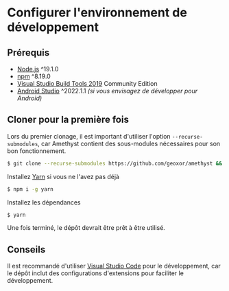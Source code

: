 # Configurer l'environnement de développement

## Prérequis

  - [Node.js](https://nodejs.org/en) ^19.1.0
  - [npm](https://docs.npmjs.com/downloading-and-installing-node-js-and-npm/) ^8.19.0
  - [Visual Studio Build Tools 2019](https://visualstudio.microsoft.com/downloads/) Community Edition
  - [Android Studio](https://developer.android.com/studio) ^2022.1.1 _(si vous envisagez de développer pour Android)_

## Cloner pour la première fois

Lors du premier clonage, il est important d'utiliser l'option `--recurse-submodules`, car Amethyst contient des sous-modules nécessaires pour son bon fonctionnement.

```sh
$ git clone --recurse-submodules https://github.com/geoxor/amethyst && cd amethyst
```

Installez [Yarn](https://classic.yarnpkg.com/lang/en/docs/install/#windows-stable) si vous ne l'avez pas déjà

```sh
$ npm i -g yarn
```

Installez les dépendances

```sh
$ yarn
```

Une fois terminé, le dépôt devrait être prêt à être utilisé.

## Conseils

Il est recommandé d'utiliser [Visual Studio Code](https://code.visualstudio.com/download) pour le développement, car le dépôt inclut des configurations d'extensions pour faciliter le développement.
